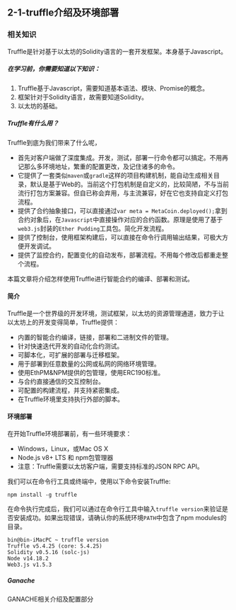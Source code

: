 ## 2-1-truffle介绍及环境部署

### 相关知识

Truffle是针对基于以太坊的Solidity语言的一套开发框架。本身基于Javascript。

##### 在学习前，你需要知道以下知识：

1. Truffle基于Javascript，需要知道基本语法、模块、Promise的概念。
2. 框架针对于Solidity语言，故需要知道Solidity。
3. 以太坊的基础。

##### Truffle有什么用？

Truffle到底为我们带来了什么呢，

- 首先对客户端做了深度集成。开发，测试，部署一行命令都可以搞定。不用再记那么多环境地址，繁重的配置更改，及记住诸多的命令。
- 它提供了一套类似`maven`或`gradle`这样的项目构建机制，能自动生成相关目录，默认是基于Web的。当前这个打包机制是自定义的，比较简陋，不与当前流行打包方案兼容。但自已称会弃用，与主流兼容，好在它也支持自定义打包流程。
- 提供了合约抽象接口，可以直接通过`var meta = MetaCoin.deployed();`拿到合约对象后，在`Javascript`中直接操作对应的合约函数。原理是使用了基于`web3.js`封装的`Ether Pudding`工具包。简化开发流程。
- 提供了控制台，使用框架构建后，可以直接在命令行调用输出结果，可极大方便开发调试。
- 提供了监控合约，配置变化的自动发布，部署流程。不用每个修改后都重走整个流程。

本篇文章将介绍怎样使用Truffle进行智能合约的编译、部署和测试。

#### 简介

Truffle是一个世界级的开发环境，测试框架，以太坊的资源管理通道，致力于让以太坊上的开发变得简单，Truffle提供：

- 内置的智能合约编译，链接，部署和二进制文件的管理。
- 针对快速迭代开发的自动化合约测试。
- 可脚本化，可扩展的部署与迁移框架。
- 用于部署到任意数量的公网或私网的网络环境管理。
- 使用EthPM&NPM提供的包管理，使用ERC190标准。
- 与合约直接通信的交互控制台。
- 可配置的构建流程，并支持紧密集成。
- 在Truffle环境里支持执行外部的脚本。

#### 环境部署

在开始Truffle环境部署前，有一些环境要求：

- Windows，Linux，或Mac OS X
- Node.js v8+ LTS 和 npm包管理器
- 注意：Truffle需要以太坊客户端，需要支持标准的JSON RPC API。

我们可以在命令行工具或终端中，使用以下命令安装Truffle:

```shell
npm install -g truffle
```

在命令执行完成后，我们可以通过在命令行工具中输入`truffle version`来验证是否安装成功。如果出现错误，请确认你的系统环境`PATH`中包含了npm modules的目录。

```
bin@bin-iMacPC ~ truffle version
Truffle v5.4.25 (core: 5.4.25)
Solidity v0.5.16 (solc-js)
Node v14.18.2
Web3.js v1.5.3
```



##### Ganache

GANACHE相关介绍及配置部分



